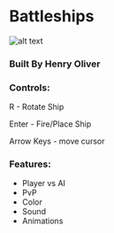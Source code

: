 # Battleships
![alt text](https://i.imgur.com/f5DC5QJ.gif)

### Built By Henry Oliver
		

### Controls:

R - Rotate Ship

Enter - Fire/Place Ship

Arrow Keys - move cursor

### Features:

- Player vs AI
- PvP
- Color
- Sound
- Animations
